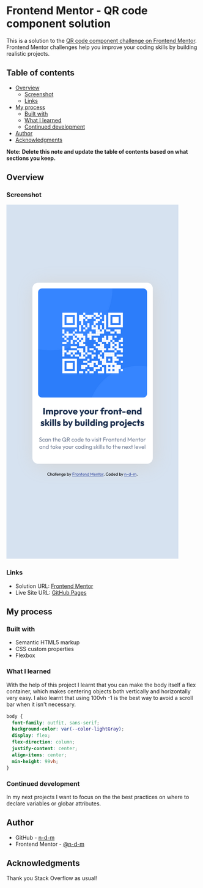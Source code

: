 # Frontend Mentor - QR code component solution

This is a solution to the [QR code component challenge on Frontend Mentor](https://www.frontendmentor.io/challenges/qr-code-component-iux_sIO_H). Frontend Mentor challenges help you improve your coding skills by building realistic projects.

## Table of contents

- [Overview](#overview)
  - [Screenshot](#screenshot)
  - [Links](#links)
- [My process](#my-process)
  - [Built with](#built-with)
  - [What I learned](#what-i-learned)
  - [Continued development](#continued-development)
- [Author](#author)
- [Acknowledgments](#acknowledgments)

**Note: Delete this note and update the table of contents based on what sections you keep.**

## Overview

### Screenshot

![Mobile](./screenshots/Screenshot%20Frontend%20Mentor%20QR%20code%20component%20-%20mobile.png)

### Links

- Solution URL: [Frontend Mentor](https://www.frontendmentor.io/solutions/flexbox-qr-code-component-nFXnO2wAuJ)
- Live Site URL: [GitHub Pages](https://n-d-m.github.io/qr-code-component-main/)

## My process

### Built with

- Semantic HTML5 markup
- CSS custom properties
- Flexbox

### What I learned

With the help of this project I learnt that you can make the body itself a flex container, which makes centering objects both vertically and horizontally very easy. I also learnt that using 100vh -1 is the best way to avoid a scroll bar when it isn't necessary.

```css
body {
  font-family: outfit, sans-serif;
  background-color: var(--color-lightGray);
  display: flex;
  flex-direction: column;
  justify-content: center;
  align-items: center;
  min-height: 99vh;
}
```

### Continued development

In my next projects I want to focus on the the best practices on where to declare variables or globar attributes.

## Author

- GitHub - [n-d-m](https://github.com/n-d-m)
- Frontend Mentor - [@n-d-m](https://www.frontendmentor.io/profile/n-d-m)

## Acknowledgments

Thank you Stack Overflow as usual!
